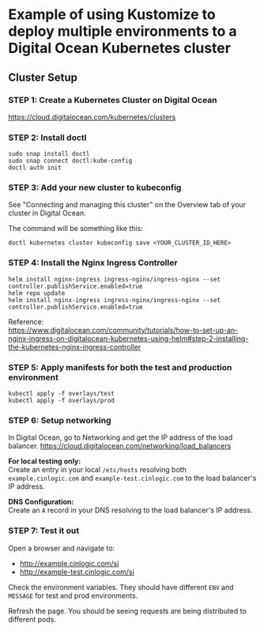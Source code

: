 # Example of using Kustomize to deploy multiple environments to a Digital Ocean Kubernetes cluster

## Cluster Setup

### STEP 1: Create a Kubernetes Cluster on Digital Ocean

https://cloud.digitalocean.com/kubernetes/clusters

### STEP 2: Install doctl

```shell
sudo snap install doctl
sudo snap connect doctl:kube-config
doctl auth init
```

### STEP 3: Add your new cluster to kubeconfig

See "Connecting and managing this cluster" on the Overview tab of your cluster in Digital Ocean.

The command will be something like this:
```shell
doctl kubernetes cluster kubeconfig save <YOUR_CLUSTER_ID_HERE>
```

### STEP 4: Install the Nginx Ingress Controller
  
```shell
helm install nginx-ingress ingress-nginx/ingress-nginx --set controller.publishService.enabled=true
helm repo update
helm install nginx-ingress ingress-nginx/ingress-nginx --set controller.publishService.enabled=true
```

Reference:  
https://www.digitalocean.com/community/tutorials/how-to-set-up-an-nginx-ingress-on-digitalocean-kubernetes-using-helm#step-2-installing-the-kubernetes-nginx-ingress-controller

### STEP 5: Apply manifests for both the test and production environment

```shell
kubectl apply -f overlays/test
kubectl apply -f overlays/prod
```

### STEP 6: Setup networking

In Digital Ocean, go to Networking and get the IP address of the load balancer.
https://cloud.digitalocean.com/networking/load_balancers

**For local testing only:**  
Create an entry in your local `/etc/hosts` resolving both `example.cinlogic.com` and `example-test.cinlogic.com` to the load balancer's IP address.

**DNS Configuration:**  
Create an `A` record in your DNS resolving to the load balancer's IP address.

### STEP 7: Test it out

Open a browser and navigate to: 
* http://example.cinlogic.com/si
* http://example-test.cinlogic.com/si

Check the environment variables. They should have different `ENV` and `MESSAGE` for test and prod environments.

Refresh the page. You should be seeing requests are being distributed to different pods.
